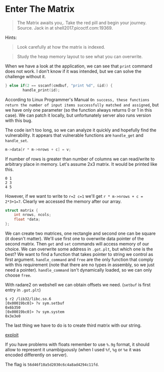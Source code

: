 # Enter The Matrix

> The Matrix awaits you,. Take the red pill and begin your journey. Source. Jack in at shell2017.picoctf.com:19369.

Hints:

> Look carefully at how the matrix is indexed.

> Study the heap memory layout to see what you can overwrite.

When we have a look at the application, we can see that `print` command does not work. I don't know if it was intended, but we can solve the challenge without it.

```c
} else if(2 == sscanf(cmdbuf, "print %d", &id)) {
        handle_print(id);
```
According to Linux Programmer's Manual `On success, these functions return the number of input items successfully matched and assigned`, but we have only one parameter (so the function always returns 0 or 1 in this case).
We can patch it locally, but unfortunately server also runs version with this bug.

The code isn't too long, so we can analyze it quickly and hopefully find the vulnerability.
It appears that vulnerable functions are `handle_get` and `handle_set`.
```c
m->data[r * m->nrows + c] = v;
```
If number of rows is greater than number of columns we can read/write to arbitrary place in memory.
Let's assume 2x3 matrix. It would be printed like this.
```
0 1
2 3
4 5
```
However, if we want to write to `r=2 c=1` we'll get `r * m->nrows + c = 2*3+1=7`. Clearly we accessed the memory after our array.

```c
struct matrix {
    int nrows, ncols;
    float *data;
};
```
We can create two matrices, one rectangle and second one can be square (it doesn't matter). We'll use first one to overwrite data pointer of the second matrix. Then `get` and `set` commands will access memory of our choice.
We can overwrite some address in `.got.plt`, but which one is the best? We want to find a function that takes pointer to string we control as first argument. `handle_command` and `free` are the only function that comply with this requirement (note that there are no types in assembly, so we just need a pointer).
`handle_command` isn't dynamically loaded, so we can only choose `free`.

With radare2 on webshell we can obtain offsets we need. (`setbuf` is first entry in `.got.plt`)
```
$ r2 /lib32/libc.so.6  
[0x00019bc0]> ?v sym.setbuf
0x6b350
[0x00019bc0]> ?v sym.system
0x3e3e0
```

The last thing we have to do is to create third matrix with our string.

[exploit](exploit.py)

If you have problems with floats remember to use `%.9g` format, it should allow to represent it unambiguously (when I used `%f`, `%g` or `%e` it was encoded differently on server).

The flag is `56d46f10a5d2030c6c4a8ad4294c11fd`.